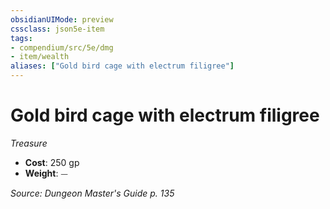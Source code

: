 ```yaml
---
obsidianUIMode: preview
cssclass: json5e-item
tags:
- compendium/src/5e/dmg
- item/wealth
aliases: ["Gold bird cage with electrum filigree"]
---
```

# Gold bird cage with electrum filigree
*Treasure*  

- **Cost**: 250 gp
- **Weight**: ⏤

*Source: Dungeon Master's Guide p. 135*